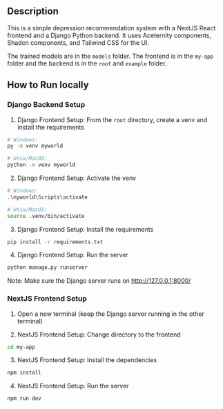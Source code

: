 ## Description
This is a simple depression recommendation system with a NextJS React frontend and a Django Python backend. It uses Aceternity components, Shadcn components, and Tailwind CSS for the UI. 

The trained models are in the `models` folder. The frontend is in the `my-app` folder and the backend is in the `root` and `example` folder. 

## How to Run locally

### Django Backend Setup
1. Django Frontend Setup: From the `root` directory, create a venv and install the requirements
```bash
# Windows:
py -m venv myworld

# Unix/MacOS:
python -m venv myworld
```

2. Django Frontend Setup: Activate the venv 

```bash
# Windows:
.\myworld\Scripts\activate
```

```bash
# Unix/MacOS:
source .venv/bin/activate 
```

3. Django Frontend Setup: Install the requirements
```bash
pip install -r requirements.txt
```

4. Django Frontend Setup: Run the server
```bash
python manage.py runserver
```
Note: Make sure the Django server runs on http://127.0.0.1:8000/

### NextJS Frontend Setup
1. Open a new terminal (keep the Django server running in the other terminal)

2. NextJS Frontend Setup: Change directory to the frontend
```bash
cd my-app
```

3. NextJS Frontend Setup: Install the dependencies
```bash
npm install
```

4. NextJS Frontend Setup: Run the server
```bash
npm run dev
```